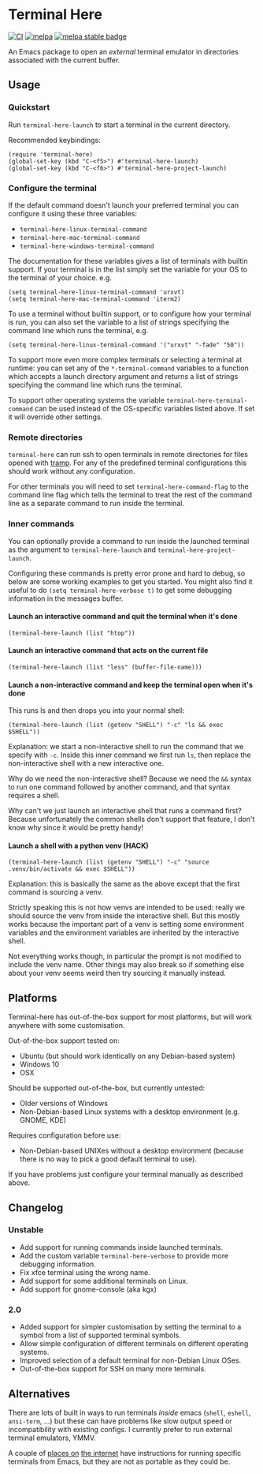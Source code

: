 # Terminal Here

[![CI](https://github.com/davidshepherd7/terminal-here/workflows/CI/badge.svg)](https://github.com/davidshepherd7/terminal-here/actions)
[![melpa][melpa-badge]][melpa-link]
[![melpa stable badge][melpa-stable-badge]][melpa-stable-link]

[melpa-link]: http://melpa.org/#/terminal-here
[melpa-badge]: http://melpa.org/packages/terminal-here-badge.svg
[melpa-stable-link]: https://stable.melpa.org/#/terminal-here
[melpa-stable-badge]: https://stable.melpa.org/packages/terminal-here-badge.svg


An Emacs package to open an *external* terminal emulator in directories associated with the current buffer.


## Usage

### Quickstart

Run `terminal-here-launch` to start a terminal in the current directory.

Recommended keybindings:

```
(require 'terminal-here)
(global-set-key (kbd "C-<f5>") #'terminal-here-launch)
(global-set-key (kbd "C-<f6>") #'terminal-here-project-launch)
```

### Configure the terminal

If the default command doesn't launch your preferred terminal you can configure
it using these three variables:

* `terminal-here-linux-terminal-command`
* `terminal-here-mac-terminal-command`
* `terminal-here-windows-terminal-command`

The documentation for these variables gives a list of terminals with builtin
support. If your terminal is in the list simply set the variable for your OS to
the terminal of your choice. e.g.

```
(setq terminal-here-linux-terminal-command 'urxvt)
(setq terminal-here-mac-terminal-command 'iterm2)
```

To use a terminal without builtin support, or to configure how your terminal is
run, you can also set the variable to a list of strings specifying the command
line which runs the terminal, e.g.

```
(setq terminal-here-linux-terminal-command '("urxvt" "-fade" "50"))
```

To support more even more complex terminals or selecting a terminal at runtime:
you can set any of the `*-terminal-command` variables to a function which
accepts a launch directory argument and returns a list of strings specifying the
command line which runs the terminal.

To support other operating systems the variable `terminal-here-terminal-command`
can be used instead of the OS-specific variables listed above. If set it will
override other settings.


### Remote directories

`terminal-here` can run ssh to open terminals in remote directories for files
opened with [tramp](https://www.gnu.org/software/tramp/#Overview). For any of
the predefined terminal configurations this should work without any configuration.

For other terminals you will need to set `terminal-here-command-flag` to the
command line flag which tells the terminal to treat the rest of the command line
as a separate command to run inside the terminal.


### Inner commands

You can optionally provide a command to run inside the launched terminal as the
argument to `terminal-here-launch` and `terminal-here-project-launch`.

Configuring these commands is pretty error prone and hard to debug, so below
are some working examples to get you started. You might also find it useful to
do `(setq terminal-here-verbose t)` to get some debugging information in the
messages buffer.


#### Launch an interactive command and quit the terminal when it's done

`(terminal-here-launch (list "htop"))`


#### Launch an interactive command that acts on the current file

`(terminal-here-launch (list "less" (buffer-file-name)))`


#### Launch a non-interactive command and keep the terminal open when it's done

This runs ls and then drops you into your normal shell:

`(terminal-here-launch (list (getenv "SHELL") "-c" "ls && exec $SHELL"))`

Explanation: we start a non-interactive shell to run the command that we specify
with `-c`. Inside this inner command we first run `ls`, then replace the
non-interactive shell with a new interactive one.

Why do we need the non-interactive shell? Because we need the `&&` syntax to run
one command followed by another command, and that syntax requires a shell.

Why can't we just launch an interactive shell that runs a command first? Because
unfortunately the common shells don't support that feature, I don't know why
since it would be pretty handy!


#### Launch a shell with a python venv (HACK)

`(terminal-here-launch (list (getenv "SHELL") "-c" "source .venv/bin/activate && exec $SHELL"))`

Explanation: this is basically the same as the above except that the first
command is sourcing a venv.

Strictly speaking this is not how venvs are intended to be used: really we
should source the venv from inside the interactive shell. But this mostly works
because the important part of a venv is setting some environment variables and
the environment variables are inherited by the interactive shell.

Not everything works though, in particular the prompt is not modified to include
the venv name. Other things may also break so if something else about your venv
seems weird then try sourcing it manually instead.


## Platforms

Terminal-here has out-of-the-box support for most platforms, but will work
anywhere with some customisation.

Out-of-the-box support tested on:

* Ubuntu (but should work identically on any Debian-based system)
* Windows 10
* OSX

Should be supported out-of-the-box, but currently untested:

* Older versions of Windows
* Non-Debian-based Linux systems with a desktop environment (e.g. GNOME, KDE)

Requires configuration before use:

* Non-Debian-based UNIXes without a desktop environment (because there is no way
  to pick a good default terminal to use).

If you have problems just configure your terminal manually as described above.

## Changelog

### Unstable

* Add support for running commands inside launched terminals.
* Add the custom variable `terminal-here-verbose` to provide more debugging information.
* Fix xfce terminal using the wrong name.
* Add support for some additional terminals on Linux.
* Add support for gnome-console (aka kgx)


### 2.0

* Added support for simpler customisation by setting the terminal to a symbol
  from a list of supported terminal symbols.
* Allow simple configuration of different terminals on different operating systems.
* Improved selection of a default terminal for non-Debian Linux OSes.
* Out-of-the-box support for SSH on many more terminals.


## Alternatives

There are lots of built in ways to run terminals *inside* emacs (`shell`,
`eshell`, `ansi-term`, ...) but these can have problems like slow output speed
or incompatibility with existing configs. I currently prefer to run external
terminal emulators, YMMV.

A couple of
[places on](http://emacs.stackexchange.com/questions/7650/how-to-open-a-external-terminal-from-emacs)
[the internet](http://ergoemacs.org/emacs/emacs_dired_open_file_in_ext_apps.html) have instructions for running specific terminals from Emacs, but they are not as portable as they could be.
